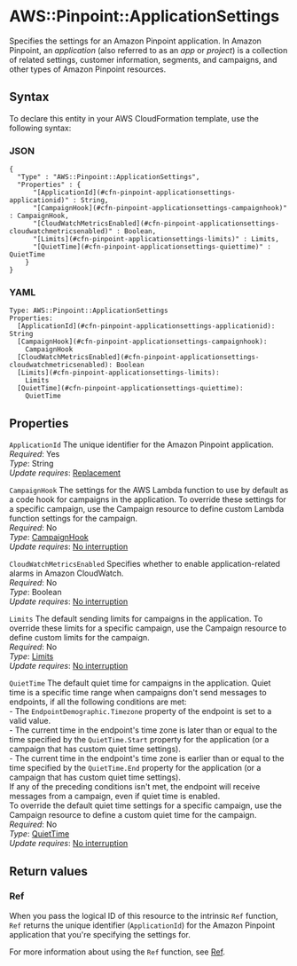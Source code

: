 # AWS::Pinpoint::ApplicationSettings<a name="aws-resource-pinpoint-applicationsettings"></a>

Specifies the settings for an Amazon Pinpoint application\. In Amazon Pinpoint, an *application* \(also referred to as an *app* or *project*\) is a collection of related settings, customer information, segments, and campaigns, and other types of Amazon Pinpoint resources\.

## Syntax<a name="aws-resource-pinpoint-applicationsettings-syntax"></a>

To declare this entity in your AWS CloudFormation template, use the following syntax:

### JSON<a name="aws-resource-pinpoint-applicationsettings-syntax.json"></a>

```
{
  "Type" : "AWS::Pinpoint::ApplicationSettings",
  "Properties" : {
      "[ApplicationId](#cfn-pinpoint-applicationsettings-applicationid)" : String,
      "[CampaignHook](#cfn-pinpoint-applicationsettings-campaignhook)" : CampaignHook,
      "[CloudWatchMetricsEnabled](#cfn-pinpoint-applicationsettings-cloudwatchmetricsenabled)" : Boolean,
      "[Limits](#cfn-pinpoint-applicationsettings-limits)" : Limits,
      "[QuietTime](#cfn-pinpoint-applicationsettings-quiettime)" : QuietTime
    }
}
```

### YAML<a name="aws-resource-pinpoint-applicationsettings-syntax.yaml"></a>

```
Type: AWS::Pinpoint::ApplicationSettings
Properties: 
  [ApplicationId](#cfn-pinpoint-applicationsettings-applicationid): String
  [CampaignHook](#cfn-pinpoint-applicationsettings-campaignhook): 
    CampaignHook
  [CloudWatchMetricsEnabled](#cfn-pinpoint-applicationsettings-cloudwatchmetricsenabled): Boolean
  [Limits](#cfn-pinpoint-applicationsettings-limits): 
    Limits
  [QuietTime](#cfn-pinpoint-applicationsettings-quiettime): 
    QuietTime
```

## Properties<a name="aws-resource-pinpoint-applicationsettings-properties"></a>

`ApplicationId`  <a name="cfn-pinpoint-applicationsettings-applicationid"></a>
The unique identifier for the Amazon Pinpoint application\.  
*Required*: Yes  
*Type*: String  
*Update requires*: [Replacement](https://docs.aws.amazon.com/AWSCloudFormation/latest/UserGuide/using-cfn-updating-stacks-update-behaviors.html#update-replacement)

`CampaignHook`  <a name="cfn-pinpoint-applicationsettings-campaignhook"></a>
The settings for the AWS Lambda function to use by default as a code hook for campaigns in the application\. To override these settings for a specific campaign, use the Campaign resource to define custom Lambda function settings for the campaign\.  
*Required*: No  
*Type*: [CampaignHook](aws-properties-pinpoint-applicationsettings-campaignhook.md)  
*Update requires*: [No interruption](https://docs.aws.amazon.com/AWSCloudFormation/latest/UserGuide/using-cfn-updating-stacks-update-behaviors.html#update-no-interrupt)

`CloudWatchMetricsEnabled`  <a name="cfn-pinpoint-applicationsettings-cloudwatchmetricsenabled"></a>
Specifies whether to enable application\-related alarms in Amazon CloudWatch\.  
*Required*: No  
*Type*: Boolean  
*Update requires*: [No interruption](https://docs.aws.amazon.com/AWSCloudFormation/latest/UserGuide/using-cfn-updating-stacks-update-behaviors.html#update-no-interrupt)

`Limits`  <a name="cfn-pinpoint-applicationsettings-limits"></a>
The default sending limits for campaigns in the application\. To override these limits for a specific campaign, use the Campaign resource to define custom limits for the campaign\.  
*Required*: No  
*Type*: [Limits](aws-properties-pinpoint-applicationsettings-limits.md)  
*Update requires*: [No interruption](https://docs.aws.amazon.com/AWSCloudFormation/latest/UserGuide/using-cfn-updating-stacks-update-behaviors.html#update-no-interrupt)

`QuietTime`  <a name="cfn-pinpoint-applicationsettings-quiettime"></a>
The default quiet time for campaigns in the application\. Quiet time is a specific time range when campaigns don't send messages to endpoints, if all the following conditions are met:  
\- The `EndpointDemographic.Timezone` property of the endpoint is set to a valid value\.  
\- The current time in the endpoint's time zone is later than or equal to the time specified by the `QuietTime.Start` property for the application \(or a campaign that has custom quiet time settings\)\.  
\- The current time in the endpoint's time zone is earlier than or equal to the time specified by the `QuietTime.End` property for the application \(or a campaign that has custom quiet time settings\)\.  
If any of the preceding conditions isn't met, the endpoint will receive messages from a campaign, even if quiet time is enabled\.  
To override the default quiet time settings for a specific campaign, use the Campaign resource to define a custom quiet time for the campaign\.  
*Required*: No  
*Type*: [QuietTime](aws-properties-pinpoint-applicationsettings-quiettime.md)  
*Update requires*: [No interruption](https://docs.aws.amazon.com/AWSCloudFormation/latest/UserGuide/using-cfn-updating-stacks-update-behaviors.html#update-no-interrupt)

## Return values<a name="aws-resource-pinpoint-applicationsettings-return-values"></a>

### Ref<a name="aws-resource-pinpoint-applicationsettings-return-values-ref"></a>

When you pass the logical ID of this resource to the intrinsic `Ref` function, `Ref` returns the unique identifier \(`ApplicationId`\) for the Amazon Pinpoint application that you're specifying the settings for\.

For more information about using the `Ref` function, see [Ref](https://docs.aws.amazon.com/AWSCloudFormation/latest/UserGuide/intrinsic-function-reference-ref.html)\.